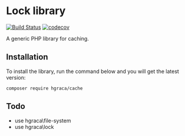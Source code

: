 # Lock library
[![Build Status](https://travis-ci.org/hgraca/php-cache.svg?branch=master)](https://travis-ci.org/hgraca/php-cache)
[![codecov](https://codecov.io/gh/hgraca/php-cache/branch/master/graph/badge.svg)](https://codecov.io/gh/hgraca/php-cache)

A generic PHP library for caching.

## Installation

To install the library, run the command below and you will get the latest version:

```
composer require hgraca/cache
```

## Todo
- use hgraca\file-system
- use hgraca\lock
